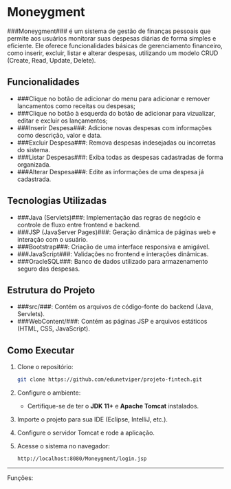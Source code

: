 # Moneygment

###Moneygment### é um sistema de gestão de finanças pessoais que permite aos usuários monitorar suas despesas diárias de forma simples e eficiente. Ele oferece funcionalidades básicas de gerenciamento financeiro, como inserir, excluir, listar e alterar despesas, utilizando um modelo CRUD (Create, Read, Update, Delete).

## Funcionalidades
- ###Clique no botão de adicionar do menu para adicionar e remover lancamentos como receitas ou despesas;
- ###Clique no botão à esquerda do botão de adicionar para vizualizar, editar e excluir os lançamentos;
- ###Inserir Despesa###: Adicione novas despesas com informações como descrição, valor e data.
- ###Excluir Despesa###: Remova despesas indesejadas ou incorretas do sistema.
- ###Listar Despesas###: Exiba todas as despesas cadastradas de forma organizada.
- ###Alterar Despesa###: Edite as informações de uma despesa já cadastrada.

## Tecnologias Utilizadas

- ###Java (Servlets)###: Implementação das regras de negócio e controle de fluxo entre frontend e backend.
- ###JSP (JavaServer Pages)###: Geração dinâmica de páginas web e interação com o usuário.
- ###Bootstrap###: Criação de uma interface responsiva e amigável.
- ###JavaScript###: Validações no frontend e interações dinâmicas.
- ###OracleSQL###: Banco de dados utilizado para armazenamento seguro das despesas.

## Estrutura do Projeto

- ###src/###: Contém os arquivos de código-fonte do backend (Java, Servlets).
- ###WebContent/###: Contém as páginas JSP e arquivos estáticos (HTML, CSS, JavaScript).

## Como Executar

1. Clone o repositório:
   ```bash
   git clone https://github.com/edunetviper/projeto-fintech.git
   ```

2. Configure o ambiente:
   - Certifique-se de ter o **JDK 11+** e **Apache Tomcat** instalados.

3. Importe o projeto para sua IDE (Eclipse, IntelliJ, etc.).

4. Configure o servidor Tomcat e rode a aplicação.

5. Acesse o sistema no navegador:
   ```
   http://localhost:8080/Moneygment/login.jsp
   ```

---

Funções:

